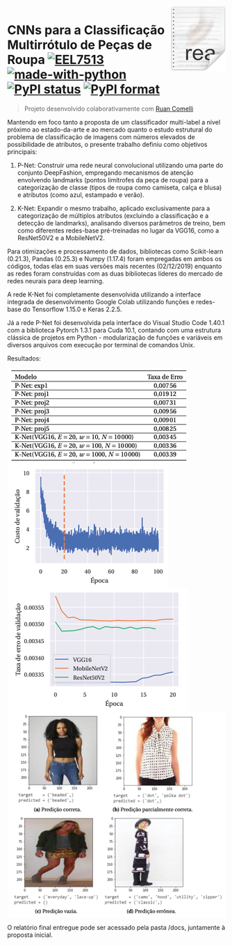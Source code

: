 <img src="img/icon.png" align="right" />

# CNNs  para a Classificação Multirrótulo de Peças de Roupa [![EEL7513](https://cdn.rawgit.com/sindresorhus/awesome/d7305f38d29fed78fa85652e3a63e154dd8e8829/media/badge.svg)](https://geltro.ufsc.br/files/2016/07/EEL7514-T%C3%B3pico-Avan%C3%A7ado-em-Processamento-de-Sinais.pdf) [![made-with-python](https://img.shields.io/badge/Made%20with-Python-1f425f.svg)](https://www.python.org/) [![PyPI status](https://img.shields.io/pypi/status/ansicolortags.svg)](https://defend.wikileaks.org/donate/) [![PyPI format](https://img.shields.io/pypi/format/ansicolortags.svg)](https://drive.google.com/drive/folders/1U__8deYCj6fFf4255wSSm4RKl7oYQslK)



> Projeto desenvolvido colaborativamente com [Ruan Comelli](https://github.com/ruancomelli)


Mantendo em foco tanto a proposta de um classificador multi-label a nível próximo
ao estado-da-arte e ao mercado quanto o estudo estrutural do problema de classificação de
imagens com números elevados de possibilidade de atributos, o presente trabalho definiu
como objetivos principais:

1. P-Net: Construir uma rede neural convolucional utilizando uma parte do conjunto DeepFashion, empregando
mecanismos de atenção envolvendo landmarks (pontos limítrofes da peça de roupa)
para a categorização de classe (tipos de roupa como camiseta, calça e blusa) e atributos
(como azul, estampado e verão). 


2. K-Net: Expandir o mesmo trabalho, aplicado exclusivamente para a categorização de múltiplos atributos (excluindo a classificação e a detecção de landmarks), analisando diversos parâmetros de treino, bem como diferentes redes-base pré-treinadas no lugar da
VGG16, como a ResNet50V2 e a MobileNetV2.


Para otimizações e processamento de dados, bibliotecas como Scikit-learn (0.21.3),
Pandas (0.25.3) e Numpy (1.17.4) foram empregadas em ambos os códigos, todas elas em
suas versões mais recentes (02/12/2019) enquanto as redes foram construídas com as duas
bibliotecas líderes do mercado de redes neurais para deep learning.

A rede K-Net foi completamente desenvolvida utilizando a interface integrada
de desenvolvimento Google Colab utilizando funções e redes-base do Tensorflow 1.15.0 e
Keras 2.2.5.

Já a rede P-Net foi desenvolvida pela interface do Visual Studio Code 1.40.1 com a
biblioteca Pytorch 1.3.1 para Cuda 10.1, contando com uma estrutura clássica de projetos
em Python - modularização de funções e variáveis em diversos arquivos com execução por
terminal de comandos Unix.

Resultados:

<img src="img/errate.png" align="center" />
<img src="img/epochs.png" align="center" />
<img src="img/nets.png" align="center" />
<img src="img/predict.png" align="center" />

O relatório final entregue pode ser acessado pela pasta /docs, juntamente à proposta inicial.